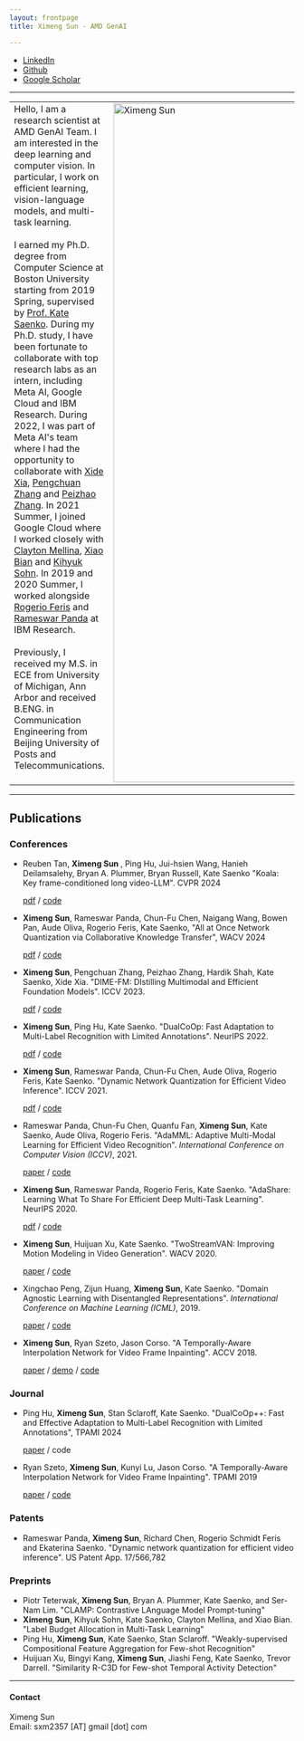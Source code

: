 ```yaml
---
layout: frontpage
title: Ximeng Sun - AMD GenAI

---
```


<div class="navbar">
<div class="navbar-inner">
<ul class="nav">
<li><a href="https://www.linkedin.com/in/ximeng-sun-a8a9ab13a/">LinkedIn</a></li>
<li><a href="https://github.com/sunxm2357">Github</a></li>
<li><a href="https://scholar.google.com/citations?user=iegEnEwAAAAJ">Google Scholar</a></li>
</ul>
</div>
</div>


---
<div class="container">
<div class="span8">
<table>
<tr>
<td> Hello, I am a research scientist at AMD GenAI Team. I am interested in the deep learning and computer vision. In particular, I work on efficient learning, vision-language models, and multi-task learning.

<br/>
<br/>
I earned my Ph.D. degree from Computer Science at Boston University starting from 2019 Spring, supervised by  <a href="http://ai.bu.edu/ksaenko.html">Prof. Kate Saenko</a>. 
During my Ph.D. study, I have been fortunate to collaborate with top research labs as an intern, including Meta AI, Google Cloud and IBM Research. During 2022, I was part of Meta AI's team where I had the opportunity to collaborate with <a href="https://xidexia.github.io/">Xide Xia</a>, <a href="https://pzzhang.github.io/pzzhang/">Pengchuan Zhang</a> and <a href="https://research.facebook.com/people/zhang-peizhao/">Peizhao Zhang</a>.  In 2021 Summer, I joined Google Cloud where I worked closely with  <a href="https://scholar.google.com/citations?user=Vu3vH2sAAAAJ&hl=en">Clayton Mellina</a>, <a href="https://scholar.google.com/citations?user=ZpF26loAAAAJ&hl=en">Xiao Bian</a> and <a href="https://scholar.google.com/citations?user=VxpypngAAAAJ&hl=en">Kihyuk Sohn</a>.  In 2019 and 2020 Summer, I worked alongside <a href="http://rogerioferis.com/">Rogerio Feris</a> and <a href="https://rpand002.github.io/ ">Rameswar Panda</a> at IBM Research.
<br/>
<br/>
Previously, I received my M.S. in ECE from University of Michigan, Ann Arbor and received B.ENG. in Communication Engineering from Beijing University of Posts and Telecommunications.
<br/>
<br/> </td>
<td><img src="../assets/pics/ximeng.png" title="Ximeng Sun" alt="Ximeng Sun" height="1200"/> </td>
</tr>
</table>

</div>
</div>


---
<h2><a name="publication"></a>Publications</h2>


<h3>Conferences</h3>
<ul>

<li>Reuben Tan, <strong> Ximeng Sun </strong>, Ping Hu, Jui-hsien Wang, Hanieh Deilamsalehy, Bryan A. Plummer, Bryan Russell, Kate Saenko "Koala: Key frame-conditioned long video-LLM". CVPR 2024 </li>
<p><a href="https://arxiv.org/pdf/2303.18232.pdf">pdf</a> / <a href="https://github.com/sunxm2357/DIME-FM">code</a></p>


<li><strong>Ximeng Sun</strong>, Rameswar Panda, Chun-Fu Chen, Naigang Wang, Bowen Pan, Aude Oliva, Rogerio Feris, Kate Saenko, "All at Once Network Quantization via Collaborative Knowledge Transfer", WACV 2024  </li>
<p><a href="">pdf</a> / <a href="">code</a> </p>

<li><strong>Ximeng Sun</strong>,  Pengchuan Zhang, Peizhao Zhang, Hardik Shah, Kate Saenko, Xide Xia. "DIME-FM: DIstilling Multimodal and Efficient Foundation Models". ICCV 2023.</li>
<p><a href="https://arxiv.org/pdf/2303.18232.pdf">pdf</a> / <a href="https://github.com/sunxm2357/DIME-FM">code</a></p>




<li><strong>Ximeng Sun</strong>, Ping Hu, Kate Saenko. "DualCoOp: Fast Adaptation to Multi-Label Recognition with Limited Annotations". NeurIPS 2022.</li>
<p><a href="https://arxiv.org/pdf/2206.09541.pdf">pdf</a> / <a href="https://github.com/sunxm2357/DualCoOp">code</a></p>


<li><strong>Ximeng Sun</strong>, Rameswar Panda, Chun-Fu Chen, Aude Oliva, Rogerio Feris, Kate Saenko. "Dynamic Network Quantization for Efficient Video Inference". ICCV 2021.</li>
<p><a href="https://arxiv.org/pdf/2108.10394.pdf">pdf</a> / <a href="https://github.com/sunxm2357/VideoIQ">code</a></p>



<li>Rameswar Panda, Chun-Fu Chen, Quanfu Fan, <strong>Ximeng Sun</strong>, Kate Saenko, Aude Oliva, Rogerio Feris. "AdaMML: Adaptive Multi-Modal Learning for Efficient Video Recognition".  <em>International Conference on Computer Vision (ICCV)</em>, 2021.  </li>
<p><a href="https://arxiv.org/pdf/2105.05165">paper</a>  / <a href="https://github.com/IBM/AdaMML">code</a></p>


<li><strong>Ximeng Sun</strong>, Rameswar Panda, Rogerio Feris,  Kate Saenko. "AdaShare:  Learning What To Share For Efficient Deep Multi-Task Learning". NeurIPS 2020.</li>
<p><a href="https://arxiv.org/pdf/1911.12423.pdf">pdf</a> / <a href="https://github.com/sunxm2357/AdaShare">code</a> </p>


<li><strong>Ximeng Sun</strong>, Huijuan Xu, Kate Saenko. "TwoStreamVAN: Improving Motion Modeling in Video Generation". WACV 2020.</li>
<p><a href="https://arxiv.org/pdf/1812.01037">paper</a> / <a href="https://github.com/sunxm2357/TwoStreamVAN">code</a>  </p>

<li>Xingchao Peng, Zijun Huang, <strong>Ximeng Sun</strong>, Kate Saenko. "Domain Agnostic Learning with Disentangled Representations". <em> International Conference on Machine Learning (ICML)</em>, 2019.</li>
<p><a href="https://arxiv.org/pdf/1904.12347">paper</a>  / <a href="https://github.com/VisionLearningGroup/DAL">code</a></p>



<li><strong>Ximeng Sun</strong>,  Ryan Szeto, Jason Corso. "A Temporally-Aware Interpolation Network for Video Frame Inpainting". ACCV 2018.</li> 
<p><a href="https://link.springer.com/chapter/10.1007/978-3-030-20893-6_16">paper</a> /  <a href="https://youtu.be/I27HHr3VWjg">demo</a> / <a href="https://github.com/sunxm2357/TAI_video_frame_inpainting">code</a></p>




</ul>

<h3>Journal</h3>
<ul>

<li>Ping Hu, <strong>Ximeng Sun</strong>, Stan Sclaroff, Kate Saenko. "DualCoOp++: Fast and Effective Adaptation to Multi-Label Recognition with Limited Annotations", TPAMI 2024 </li>
<p><a href="https://arxiv.org/abs/2308.01890">paper</a>  / code </p>


<li>Ryan Szeto, <strong>Ximeng Sun</strong>,  Kunyi Lu, Jason Corso. "A Temporally-Aware Interpolation Network for Video Frame Inpainting". TPAMI 2019 </li> 
<p><a href="https://ieeexplore.ieee.org/document/8892406">paper</a>  / <a href=" https://github.com/MichiganCOG/video-frame-inpainting">code</a></p>

</ul>

<h3>Patents</h3>
<ul>
  <li>Rameswar Panda, <strong>Ximeng Sun</strong>, Richard Chen, Rogerio Schmidt Feris and Ekaterina Saenko. "Dynamic network quantization for efficient video inference". US Patent App. 17/566,782  </li>


</ul>

<h3>Preprints</h3>
<ul>
  <li>Piotr Teterwak, <strong>Ximeng Sun</strong>, Bryan A. Plummer, Kate Saenko, and Ser-Nam Lim. "CLAMP: Contrastive LAnguage Model Prompt-tuning" </li>

  <li><strong>Ximeng Sun</strong>, Kihyuk Sohn, Kate Saenko, Clayton Mellina, and Xiao Bian. "Label Budget Allocation in Multi-Task Learning" </li>


  <li>Ping Hu, <strong>Ximeng Sun</strong>, Kate Saenko, Stan Sclaroff. "Weakly-supervised Compositional Feature Aggregation for Few-shot Recognition"  </li>

 <li>Huijuan Xu, Bingyi Kang, <strong>Ximeng Sun</strong>, Jiashi Feng, Kate Saenko, Trevor Darrell. "Similarity R-C3D for Few-shot Temporal Activity Detection" </li>

</ul>

---
<div class="container">
<h4><a name="contact"></a>Contact</h4>

<div class="row-fluid">
<div class="span5">
Ximeng Sun<br/>
<div id="hide_email">
Email: sxm2357 [AT] gmail [dot] com <br/>


</div>
</div>
</div>
</div>

